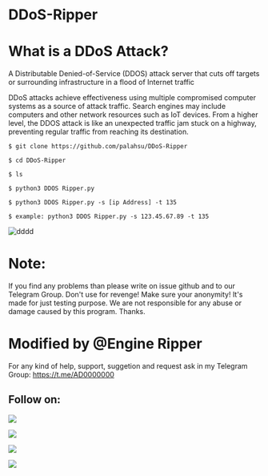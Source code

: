 # DDoS-Ripper

# What is a DDoS Attack?
A Distributable Denied-of-Service (DDOS) attack server that cuts off targets or surrounding infrastructure in a flood of Internet traffic

DDoS attacks achieve effectiveness using multiple compromised computer systems as a source of attack traffic. Search engines may include computers and other network resources such as IoT devices.
From a higher level, the DDOS attack is like an unexpected traffic jam stuck on a highway, preventing regular traffic from reaching its destination.

`$ git clone https://github.com/palahsu/DDoS-Ripper`

`$ cd DDoS-Ripper`

`$ ls`

`$ python3 DDOS Ripper.py`

`$ python3 DDOS Ripper.py -s [ip Address] -t 135`

`$ example: python3 DDOS Ripper.py -s 123.45.67.89 -t 135`

![dddd](https://user-images.githubusercontent.com/49250151/96265488-57e53d00-0f7a-11eb-8936-ce2e9a2c42cd.PNG)

# Note:
If you find any problems than please write on issue github and to our Telegram Group. Don't use for revenge! Make sure your anonymity!
It's made for just testing purpose.
We are not responsible for any abuse or damage caused by this program. Thanks.

# Modified by @Engine Ripper

For any kind of help, support, suggetion and request ask in my Telegram Group:
https://t.me/AD0000000

## Follow on:
<p align="left">
<a href="https://github.com/palahsu"><img src="https://img.shields.io/badge/GitHub-Follow%20on%20GitHub-inactive.svg?logo=github"></a>
</p><p align="left">
<a href="https://twitter.com/palashgamer"><img src="https://img.shields.io/badge/Twitter-Follow%20on%20Twitter-informational.svg?logo=twitter"></a>
</p><p align="left">
<a href="https://facebook.com/Aduri.knox"><img src="https://img.shields.io/badge/Facebook-Follow%20on%20Facebook-blue.svg?logo=facebook"></a>
</p><p align="left">
<a href="https://instagram.com/palashgamer"><img src="https://img.shields.io/badge/Instagram-Follow%20on%20Instagram-important.svg?logo=instagram"></a>
</p>
 
